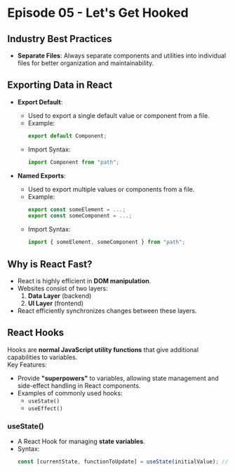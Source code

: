 # Episode 05 - Let's Get Hooked

## Industry Best Practices

- **Separate Files**: Always separate components and utilities into individual files for better organization and maintainability.

## Exporting Data in React

- **Export Default**:

  - Used to export a single default value or component from a file.
  - Example:
    ```javascript
    export default Component;
    ```
  - Import Syntax:
    ```javascript
    import Component from "path";
    ```

- **Named Exports**:
  - Used to export multiple values or components from a file.
  - Example:
    ```javascript
    export const someElement = ...;
    export const someComponent = ...;
    ```
  - Import Syntax:
    ```javascript
    import { someElement, someComponent } from "path";
    ```

## Why is React Fast?

- React is highly efficient in **DOM manipulation**.
- Websites consist of two layers:
  1. **Data Layer** (backend)
  2. **UI Layer** (frontend)
- React efficiently synchronizes changes between these layers.

## React Hooks

Hooks are **normal JavaScript utility functions** that give additional capabilities to variables.  
Key Features:

- Provide **"superpowers"** to variables, allowing state management and side-effect handling in React components.
- Examples of commonly used hooks:
  - `useState()`
  - `useEffect()`

### useState()

- A React Hook for managing **state variables**.
- Syntax:
  ```javascript
  const [currentState, functionToUpdate] = useState(initialValue); // always story in the memory of currnetState value
  ```
